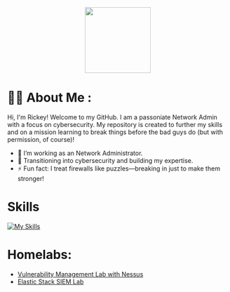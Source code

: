 <div id="header" align="center">
  <img src="https://media.giphy.com/media/5Y1miInt9GuFr7OkY4/giphy.gif" width="150"/>
</div>
<h1>
  
# :man_technologist: About Me :
Hi, I'm Rickey! Welcome to my GitHub. I am a passoniate Network Admin with a focus on cybersecurity. My repository is created to further my skills and on a mission learning to break things before the bad guys do (but with permission, of course)!
*   🧠  I’m working as an Network Administrator.
*   🎯  Transitioning into cybersecurity and building my expertise.
*   ⚡  Fun fact: I treat firewalls like puzzles—breaking in just to make them stronger!
  # Skills 
[![My Skills](https://skillicons.dev/icons?i=azure,powershell,linux,kali,apple)](https://skillicons.dev)
# Homelabs:
- [Vulnerability Management Lab with Nessus](https://github.com/StarksRepo/Vulnerability-Management-Lab.git)
- [Elastic Stack SIEM Lab](https://github.com/StarksRepo/Elastic-SIEM-Lab.git)
